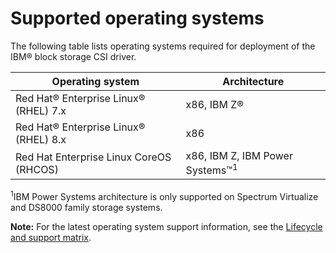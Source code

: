 # Supported operating systems

The following table lists operating systems required for deployment of the IBM® block storage CSI driver.

|Operating system|Architecture|
|----------------|------------|
|Red Hat® Enterprise Linux® (RHEL) 7.x|x86, IBM Z®|
|Red Hat® Enterprise Linux® (RHEL) 8.x|x86|
|Red Hat Enterprise Linux CoreOS (RHCOS)|x86, IBM Z, IBM Power Systems™<sup>1</sup>|

<sup>1</sup>IBM Power Systems architecture is only supported on Spectrum Virtualize and DS8000 family storage systems.

**Note:** For the latest operating system support information, see the [Lifecycle and support matrix](https://www.ibm.com/docs/en/stg-block-csi-driver?topic=SSRQ8T/landing/csi_lifecycle_support_matrix.html).


